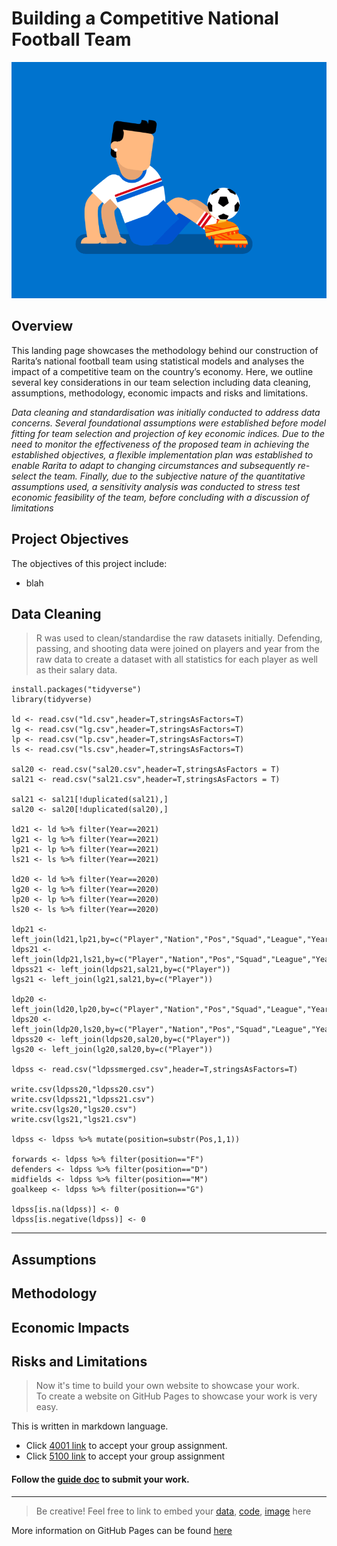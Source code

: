 # Building a Competitive National Football Team

![](soccer.gif)

## Overview

This landing page showcases the methodology behind our construction of Rarita’s national football team using statistical models and analyses the
impact of a competitive team on the country’s economy. Here, we outline several key considerations in our team selection including data cleaning, assumptions, methodology, economic impacts and risks and limitations. 

_Data cleaning and standardisation was initially conducted
to address data concerns. Several foundational assumptions were established before model fitting for team
selection and projection of key economic indices. Due to the need to monitor the effectiveness of the proposed
team in achieving the established objectives, a flexible implementation plan was established to enable Rarita to
adapt to changing circumstances and subsequently re-select the team. Finally, due to the subjective nature of the
quantitative assumptions used, a sensitivity analysis was conducted to stress test economic feasibility of the team,
before concluding with a discussion of limitations_

## Project Objectives 

The objectives of this project include: 
* blah

## Data Cleaning

> R was used to clean/standardise the raw datasets initially. 
> Defending, passing, and shooting data were joined on players and year from the raw data to create a dataset with all statistics for each player as well as their salary data.
> 
```
install.packages("tidyverse")
library(tidyverse)

ld <- read.csv("ld.csv",header=T,stringsAsFactors=T)
lg <- read.csv("lg.csv",header=T,stringsAsFactors=T)
lp <- read.csv("lp.csv",header=T,stringsAsFactors=T)
ls <- read.csv("ls.csv",header=T,stringsAsFactors=T)

sal20 <- read.csv("sal20.csv",header=T,stringsAsFactors = T)
sal21 <- read.csv("sal21.csv",header=T,stringsAsFactors = T)

sal21 <- sal21[!duplicated(sal21),]
sal20 <- sal20[!duplicated(sal20),]

ld21 <- ld %>% filter(Year==2021)
lg21 <- lg %>% filter(Year==2021)
lp21 <- lp %>% filter(Year==2021)
ls21 <- ls %>% filter(Year==2021)

ld20 <- ld %>% filter(Year==2020)
lg20 <- lg %>% filter(Year==2020)
lp20 <- lp %>% filter(Year==2020)
ls20 <- ls %>% filter(Year==2020)

ldp21 <- left_join(ld21,lp21,by=c("Player","Nation","Pos","Squad","League","Year"))
ldps21 <- left_join(ldp21,ls21,by=c("Player","Nation","Pos","Squad","League","Year"))
ldpss21 <- left_join(ldps21,sal21,by=c("Player"))
lgs21 <- left_join(lg21,sal21,by=c("Player"))

ldp20 <- left_join(ld20,lp20,by=c("Player","Nation","Pos","Squad","League","Year"))
ldps20 <- left_join(ldp20,ls20,by=c("Player","Nation","Pos","Squad","League","Year"))
ldpss20 <- left_join(ldps20,sal20,by=c("Player"))
lgs20 <- left_join(lg20,sal20,by=c("Player"))

ldpss <- read.csv("ldpssmerged.csv",header=T,stringsAsFactors=T)

write.csv(ldpss20,"ldpss20.csv")
write.csv(ldpss21,"ldpss21.csv")
write.csv(lgs20,"lgs20.csv")
write.csv(lgs21,"lgs21.csv")

ldpss <- ldpss %>% mutate(position=substr(Pos,1,1))

forwards <- ldpss %>% filter(position=="F")
defenders <- ldpss %>% filter(position=="D")
midfields <- ldpss %>% filter(position=="M")
goalkeep <- ldpss %>% filter(position=="G")

ldpss[is.na(ldpss)] <- 0
ldpss[is.negative(ldpss)] <- 0
```
---

## Assumptions


## Methodology


## Economic Impacts


## Risks and Limitations


>Now it's time to build your own website to showcase your work.  
>To create a website on GitHub Pages to showcase your work is very easy.

This is written in markdown language. 
>
* Click [4001 link](https://classroom.github.com/a/ggiq0YzO) to accept your group assignment.
* Click [5100 link](https://classroom.github.com/a/uVytCqDv) to accept your group assignment 


#### Follow the [guide doc](Doc1.pdf) to submit your work. 
---
>Be creative! Feel free to link to embed your [data](player_data_salaries_2020.csv), [code](sample-data-clean.ipynb), [image](ACC.png) here

More information on GitHub Pages can be found [here](https://pages.github.com/)

